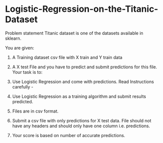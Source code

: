 # Logistic-Regression-on-the-Titanic-Dataset
Problem statement
Titanic dataset is one of the datasets available in sklearn.

You are given:

1. A Training dataset csv file with X train and Y train data
2. A X test File and you have to predict and submit predictions for this file.
Your task is to:

1. Use Logistic Regression and come with predictions.
Read Instructions carefully -

1. Use Logistic Regression as a training algorithm and submit results predicted.
2. Files are in csv format.
3. Submit a csv file with only predictions for X test data. File should not have any headers and should only have one column i.e. predictions.
4. Your score is based on number of accurate predictions.
